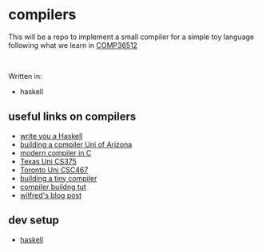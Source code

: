 # compilers

This will be a repo to implement a small compiler for a simple toy language following what we learn in [COMP36512](http://syllabus.cs.manchester.ac.uk/ugt/2017/COMP36512/)

<br>

Written in:
* haskell

## useful links on compilers
* [write you a Haskell](http://dev.stephendiehl.com/fun/)
* [building a compiler Uni of Arizona](https://www2.cs.arizona.edu/classes/cs453/fall16/ClassNotes/04-Haskell.pdf)
* [modern compiler in C](http://www.cs.princeton.edu/~appel/modern/c/)
* [Texas Uni CS375](http://www.cs.utexas.edu/users/novak/cs375.html)
* [Toronto Uni CSC467](http://www.eecg.toronto.edu/~csc467/)
* [building a tiny compiler](https://academy.realm.io/posts/tryswift-samuel-giddins-building-tiny-compiler-swift-ios/)
* [compiler buildng tut](https://www.stack.nl/~marcov/compiler.pdf)
* [wilfred's blog post](http://www.wilfred.me.uk/blog/2014/08/27/baby-steps-to-a-c-compiler/)

## dev setup
* [haskell](http://learnyouahaskell.com/chapters)
